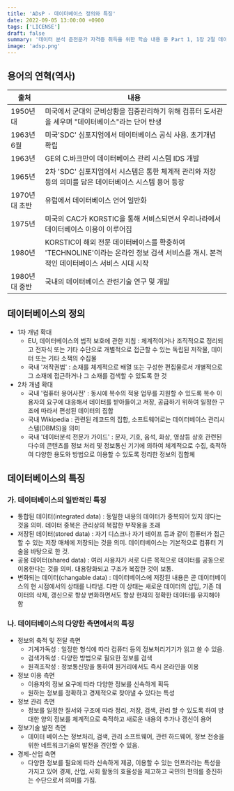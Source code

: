 ```yaml
---
title: 'ADsP - 데이터베이스 정의와 특징'
date: 2022-09-05 13:00:00 +0900
tags: ['LICENSE']
draft: false
summary: '데이터 분석 준전문가 자격증 취득을 위한 학습 내용 중 Part 1, 1장 2절 데이터베이스 정의와 특징 챕터 정리 내용'
image: 'adsp.png'
---
```


## 용어의 연혁(역사)

|출처|내용|
|---|---|
|1950년대|미국에서 군대의 군비상황을 집중관리하기 위해 컴퓨터 도서관을 세우며 "데이터베이스"라는 단어 탄생|
|1963년 6월|미국'SDC' 심포지엄에서 데이터베이스 공식 사용. 초기개념 확립|
|1963년|GE의 C.바크만이 데이터베이스 관리 시스템 IDS 개발|
|1965년|2차 'SDC' 심포지엄에서 시스템은 통한 체계적 관리와 저장 등의 의미를 담은 데이터베이스 시스템 용어 등장|
|1970년대 초반|유럽에서 데이터베이스 언어 일반화|
|1975년|미국의 CAC가 KORSTIC을 통해 서비스되면서 우리나라에서 데이터베이스 이용이 이루어짐|
|1980년|KORSTIC이 해외 전문 데이터베이스를 확충하여 'TECHNOLINE'이라는 온라인 정보 검색 서비스를 개시. 본격적인 데이터베이스 서비스 시대 시작|
|1980년대 중반|국내의 데이터베이스 관련기술 연구 및 개발|

## 데이터베이스의 정의

- 1차 개념 확대
  - EU, 데이터베이스의 법적 보호에 관한 지침 : 체계적이거나 조직적으로 정리되고 전자식 또는 기타 수단으로 개별적으로 접근할 수 있는 독립된 저작물, 데이터 또는 기타 소잭의 수집물
  - 국내 '저작권법' : 소재를 체계적으로 배열 또는 구성한 편집물로서 개별적으로 그 소재에 접근하거나 그 소재를 검색할 수 있도록 한 것
- 2차 개념 확대
  - 국내 '컴퓨터 용어사전' : 동시에 복수의 적용 업무를 지원할 수 있도록 복수 이용자의 요구에 대응해서 데이터를 받아들이고 저장, 공급하기 위하여 일정한 구조에 따라서 편성된 데이터의 집합
  - 국내 Wikipedia : 관련된 레코드의 집합, 소프트웨어로는 데이터베이스 관리시스템(DBMS)을 의미
  - 국내 '데이터분석 전문가 가이드' : 문자, 기호, 음석, 화상, 영상등 상호 관련된 다수의 콘텐츠를 정보 처리 및 정보통신 기기에 의하여 체계적으로 수집, 축적하여 다양한 용도와 방법으로 이용할 수 있도록 정리한 정보의 집합체

## 데이터베이스의 특징

### 가. 데이터베이스의 일반적인 특징

- 통합된 데이터(integrated data) : 동일한 내용의 데이터가 중복되어 있지 않다는 것을 의미. 데이터 중복은 관리상의 복잡한 부작용을 초래
- 저장된 데이터(stored data) : 자기 디스크나 자기 테이프 등과 같이 컴퓨터가 접근할 수 있는 저장 매체에 저장되는 것을 의미. 데이터베이스는 기본적으로 컴퓨터 기술을 바탕으로 한 것.
- 공용 데이터(shared data) : 여러 사용자가 서로 다른 목적으로 데이터를 공동으로 이용한다는 것을 의미. 대용량화되고 구조가 복잡한 것이 보통.
- 변화되는 데이터(changable data) : 데이터베이스에 저장된 내용은 곧 데이터베이스의 현 시점에서의 상태를 나타냄. 다만 이 상태는 새로운 데이터의 삽입, 기존 데이터의 삭제, 갱신으로 항상 변화하면서도 항상 현재의 정확한 데이터를 유지해야 함

### 나. 데이터베이스의 다양한 측면에서의 특징

- 정보의 축적 및 전달 측면
  - 기계가독성 : 일정한 형식에 따라 컴퓨터 등의 정보처리기기가 읽고 쓸 수 있음.
  - 검색가독성 : 다양한 방법으로 필요한 정보를 검색
  - 원격조작성 : 정보통신망을 통하여 원거리에서도 즉시 온라인을 이용
- 정보 이용 측면
  - 이용자의 정보 요구에 따라 다양한 정보를 신속하게 획득
  - 원하는 정보를 정확하고 경제적으로 찾아낼 수 있다는 특성
- 정보 관리 측면
  - 정보를 일정한 질서와 구조에 따라 정리, 저장, 검색, 관리 할 수 있도록 하여 방대한 양의 정보를 체계적으로 축적하고 새로운 내용의 추가나 갱신이 용어
- 정보기술 발전 측면
  - 데이터 베이스는 정보처리, 검색, 관리 소프트웨어, 관련 하드웨어, 정보 전송을 위한 네트워크기술의 발전을 견인할 수 있음.
- 경제-산업 측면
  - 다양한 정보를 필요에 따라 신속하게 제공, 이용할 수 있는 인프라라는 특성을 가지고 있어 경제, 산업, 사회 활동의 효율성을 제고하고 국민의 편의를 증진하는 수단으로서 의미를 가짐.